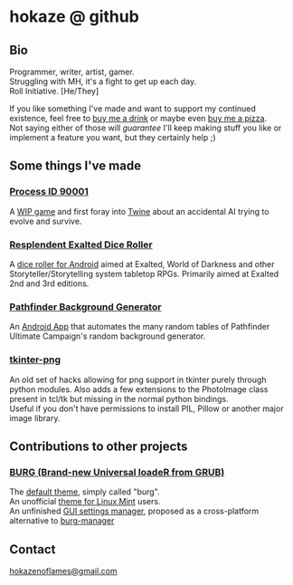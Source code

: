 # hokaze @ github  
  
## Bio  
Programmer, writer, artist, gamer.  
Struggling with MH, it's a fight to get up each day.  
Roll Initiative. \[He/They\]  
  
If you like something I've made and want to support my continued existence, feel free to [buy me a drink](https://www.paypal.me/hokaze/1) or maybe even [buy me a pizza](https://www.paypal.me/hokaze/5).  
Not saying either of those will _guarantee_ I'll keep making stuff you like or implement a feature you want, but they certainly help ;)  
  
  
## Some things I've made  
  
### [Process ID 90001](https://github.com/hokaze/Process-ID-9001)  
A [WIP game](https://hokaze.itch.io/process-id-9001) and first foray into [Twine](https://twinery.org/) about an accidental AI trying to evolve and survive.  
  
### [Resplendent Exalted Dice Roller](https://github.com/hokaze/Resplendent-Exalted-Dice-Roller)  
A [dice roller for Android](https://play.google.com/store/apps/details?id=com.hokaze.exaltedroller) aimed at Exalted, World of Darkness and other Storyteller/Storytelling system tabletop RPGs. Primarily aimed at Exalted 2nd and 3rd editions.  
  
### [Pathfinder Background Generator](https://github.com/hokaze/Pathfinder-Background-Generator)  
An [Android App](https://play.google.com/store/apps/details?id=com.hokaze.pathfinderbackgroundgenerator) that automates the many random tables of Pathfinder Ultimate Campaign's random background generator.  
  
### [tkinter-png](https://github.com/hokaze/tkinter-png)  
An old set of hacks allowing for png support in tkinter purely through python modules. Also adds a few extensions to the PhotoImage class present in tcl/tk but missing in the normal python bindings.  
Useful if you don't have permissions to install PIL, Pillow or another major image library.  
  
  
## Contributions to other projects

### [BURG (Brand-new Universal loadeR from GRUB)](https://code.google.com/archive/p/burg/)  
The [default theme](https://storage.googleapis.com/google-code-archive-downloads/v2/code.google.com/burg/burg-theme-20100623.zip), simply called "burg".  
An unofficial [theme for Linux Mint](https://www.gnome-look.org/p/1112432/) users.  
An unfinished [GUI settings manager](https://github.com/hokaze/burg-manager-tk), proposed as a cross-platform alternative to [burg-manager](https://sourceforge.net/projects/burg-manager/)  
  
  
## Contact  
<hokazenoflames@gmail.com>
